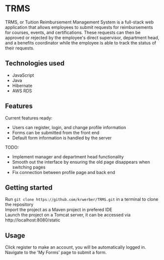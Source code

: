 # TRMS
TRMS, or Tuition Reimbursement Management System is a full-stack web application that allows employees to submit requests for reimbursements for courses, events, and certifications. These requests can then be approved or rejected by the employee's direct supervisor, department head, and a benefits coordinator while the employee is able to track the status of their requests.

## Technologies used
<ul>
  <li>JavaScript</li>
  <li>Java</li>
  <li>Hibernate</li>
  <li>AWS RDS</li>
</ul>

## Features
Current features ready:<br>
<ul>
  <li>Users can register, login, and change profile information</li>
  <li>Forms can be submitted from the front end</li>
  <li>Default form information is handled by the server</li>
</ul>
TODO:<br>
<ul>
  <li>Implement manager and department head functionality</li>
  <li>Smooth out the interface by ensuring the old page disappears when switching pages</li>
  <li>Fix connection between profile page and back end</li>
</ul>

## Getting started
Run `git clone https://github.com/krwerber/TRMS.git` in a terminal to clone the repository<br>
Import the project as a Maven project in prefered IDE<br>
Launch the project on a Tomcat server, it can be accessed via http://localhost:8080/static<br>

## Usage
Click register to make an account, you will be automatically logged in.<br>
Navigate to the 'My Forms' page to submit a form.
